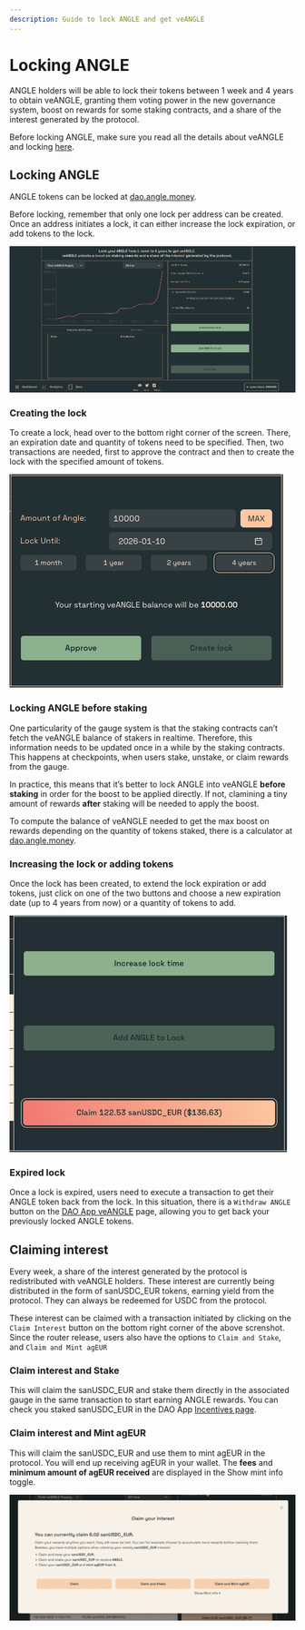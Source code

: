```yaml
---
description: Guide to lock ANGLE and get veANGLE
---
```


# Locking ANGLE

ANGLE holders will be able to lock their tokens between 1 week and 4 years to obtain veANGLE, granting them voting power in the new governance system, boost on rewards for some staking contracts, and a share of the interest generated by the protocol.

Before locking ANGLE, make sure you read all the details about veANGLE and locking [here](../../governance/veANGLE/).

## Locking ANGLE

ANGLE tokens can be locked at [dao.angle.money](https://dao.angle.money).

Before locking, remember that only one lock per address can be created. Once an address initiates a lock, it can either increase the lock expiration, or add tokens to the lock.

![ANGLE locking screen](../../.gitbook/assets/angle-locking-screen.png)

### Creating the lock

To create a lock, head over to the bottom right corner of the screen. There, an expiration date and quantity of tokens need to be specified. Then, two transactions are needed, first to approve the contract and then to create the lock with the specified amount of tokens.

![Locking veANGLE](../../.gitbook/assets/locking-veangle.png)

### Locking ANGLE before staking

One particularity of the gauge system is that the staking contracts can’t fetch the veANGLE balance of stakers in realtime. Therefore, this information needs to be updated once in a while by the staking contracts. This happens at checkpoints, when users stake, unstake, or claim rewards from the gauge.

In practice, this means that it’s better to lock ANGLE into veANGLE **before staking** in order for the boost to be applied directly. If not, clamining a tiny amount of rewards **after** staking will be needed to apply the boost.

To compute the balance of veANGLE needed to get the max boost on rewards depending on the quantity of tokens staked, there is a calculator at [dao.angle.money](https://dao.angle.money).

### Increasing the lock or adding tokens

Once the lock has been created, to extend the lock expiration or add tokens, just click on one of the two buttons and choose a new expiration date (up to 4 years from now) or a quantity of tokens to add.

![Increasing or adding tokens to lock](../../.gitbook/assets/claim-interest.png)

### Expired lock

Once a lock is expired, users need to execute a transaction to get their ANGLE token back from the lock. In this situation, there is a `Withdraw ANGLE` button on the [DAO App veANGLE](https://dao.angle.money/#/veANGLE) page, allowing you to get back your previously locked ANGLE tokens. 

## Claiming interest

Every week, a share of the interest generated by the protocol is redistributed with veANGLE holders. These interest are currently being distributed in the form of sanUSDC\_EUR tokens, earning yield from the protocol. They can always be redeemed for USDC from the protocol.

These interest can be claimed with a transaction initiated by clicking on the `Claim Interest` button on the bottom right corner of the above screnshot. Since the router release, users also have the options to `Claim and Stake`, and `Claim and Mint agEUR`

### Claim interest and Stake

This will claim the sanUSDC\_EUR and stake them directly in the associated gauge in the same transaction to start earning ANGLE rewards. You can check you staked sanUSDC\_EUR in the DAO App [Incentives page](https://dao.angle.money/#/).

### Claim interest and Mint agEUR

This will claim the sanUSDC\_EUR and use them to mint agEUR in the protocol. You will end up receiving agEUR in your wallet. The **fees** and **minimum amount of agEUR received** are displayed in the Show mint info toggle.

![Claim interest modal](../../.gitbook/assets/claim-interest-modal.png)

